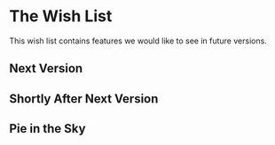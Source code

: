 # The Wish List

This wish list contains features we would like to see in future versions. 

## Next Version

## Shortly After Next Version

## Pie in the Sky